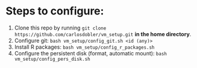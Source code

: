 # Steps to configure:

1. Clone this repo by running `git clone https://github.com/carlosdobler/vm_setup.git` **in the home directory**.
2. Configure git: `bash vm_setup/config_git.sh <id (any)>`
3. Install R packages: `bash vm_setup/config_r_packages.sh`
4. Configure the persistent disk (format, automatic mount): `bash vm_setup/config_pers_disk.sh`
